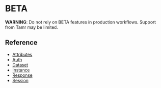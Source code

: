 # BETA

  **WARNING**: Do not rely on BETA features in production workflows.
  Support from Tamr may be limited.

## Reference

  * [Attributes](beta/attributes)
  * [Auth](beta/auth)
  * [Dataset](beta/datasets)
  * [Instance](beta/instance)
  * [Response](beta/response)
  * [Session](beta/session)